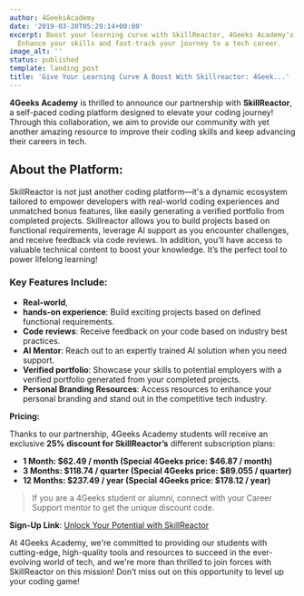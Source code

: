 ```yaml
---
author: 4GeeksAcademy
date: '2019-03-20T05:29:14+00:00'
excerpt: Boost your learning curve with SkillReactor, 4Geeks Academy’s newest partner.
  Enhance your skills and fast-track your journey to a tech career.
image_alt: ''
status: published
template: landing_post
title: 'Give Your Learning Curve A Boost With Skillreactor: 4Geek...'
---
```

**4Geeks Academy** is thrilled to announce our partnership with **SkillReactor**, a self-paced coding platform designed to elevate your coding journey! Through this collaboration, we aim to provide our community with yet another amazing resource to improve their coding skills and keep advancing their careers in tech.

## About the Platform:

SkillReactor is not just another coding platform—it's a dynamic ecosystem tailored to empower developers with real-world coding experiences and unmatched bonus features, like easily generating a verified portfolio from completed projects. Skillreactor allows you to build projects based on functional requirements, leverage AI support as you encounter challenges, and receive feedback via code reviews. In addition, you’ll have access to valuable technical content to boost your knowledge. It’s the perfect tool to power lifelong learning!

### Key Features Include:

- **Real-world**, 
- **hands-on experience**: Build exciting projects based on defined functional requirements.
- **Code reviews**: Receive feedback on your code based on industry best practices.
- **AI Mentor**: Reach out to an expertly trained AI solution when you need support.
- **Verified portfolio**: Showcase your skills to potential employers with a verified portfolio generated from your completed projects.
- **Personal Branding Resources**: Access resources to enhance your personal branding and stand out in the competitive tech industry.

**Pricing:**

Thanks to our partnership, 4Geeks Academy students will receive an exclusive **25% discount for SkillReactor’s** different subscription plans:

- **1 Month: $62.49 / month (Special 4Geeks price: $46.87 / month)**
- **3 Months: $118.74 / quarter (Special 4Geeks price: $89.055 / quarter)**
- **12 Months: $237.49 / year (Special 4Geeks price: $178.12 / year)**

> If you are a 4Geeks student or alumni, connect with your Career Support mentor to get the unique discount code.


**Sign-Up Link**: [Unlock Your Potential with SkillReactor](https://www.skillreactor.io/)

At 4Geeks Academy, we're committed to providing our students with cutting-edge, high-quality tools and resources to succeed in the ever-evolving world of tech, and we're more than thrilled to join forces with SkillReactor on this mission! Don’t miss out on this opportunity to level up your coding game!
